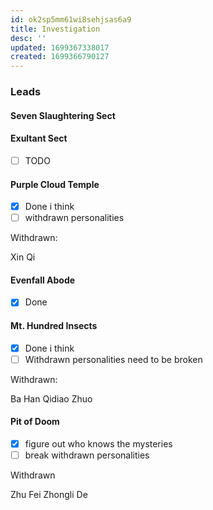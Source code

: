 ```yaml
---
id: ok2sp5mm61wi8sehjsas6a9
title: Investigation
desc: ''
updated: 1699367338017
created: 1699366790127
---
```

### Leads

#### Seven Slaughtering Sect

#### Exultant Sect

- [ ] TODO

#### Purple Cloud Temple

- [x] Done i think
- [ ] withdrawn personalities

Withdrawn:

Xin Qi

#### Evenfall Abode

- [x] Done

#### Mt. Hundred Insects

- [x] Done i think
- [ ] Withdrawn personalities need to be broken

Withdrawn:

Ba Han
Qidiao Zhuo

#### Pit of Doom

- [x] figure out who knows the mysteries
- [ ] break withdrawn personalities

Withdrawn

Zhu Fei
Zhongli De
